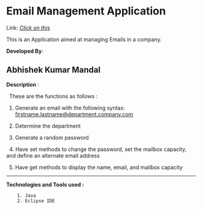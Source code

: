# Email Management Application 

Link: <a href="https://abhishek-abhi.github.io/Email_Management/"><i>Click on this</i></a>

This is an Application aimed at managing Emails in a company.

<strong>Developed By</strong>:  <b><h2>Abhishek Kumar Mandal</h2></b>


<strong>Description</strong> :

   These are the functions as follows :
   
   1. Generate an email with the following syntax: firstname.lastname@department.company.com
   
   2. Determine the department
   
   3. Generate a random password
   
   4. Have set methods to change the password, set the mailbox capacity, and define an alternate
      email address

   5. Have get methods to display the name, email, and mailbox capacity
   
   
<hr><strong>Technologies and Tools used :</strong>


        1. Java
        2. Eclipse IDE
        
        

